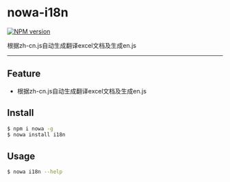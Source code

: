 # nowa-i18n

[![NPM version](https://img.shields.io/npm/v/nowa-i18n.svg?style=flat)](https://npmjs.org/package/nowa-i18n)

根据zh-cn.js自动生成翻译excel文档及生成en.js

---

## Feature

- 根据zh-cn.js自动生成翻译excel文档及生成en.js

## Install

```bash
$ npm i nowa -g
$ nowa install i18n
```

## Usage

```bash
$ nowa i18n --help
```
